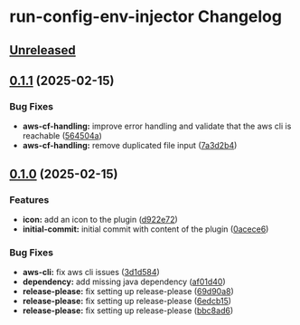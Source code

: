 <!-- Keep a Changelog guide -> https://keepachangelog.com -->

# run-config-env-injector Changelog

## [Unreleased]

## [0.1.1](https://github.com/mpecan/run-config-env-injector/compare/v0.1.0...v[0.1.1]) (2025-02-15)

### Bug Fixes

- **aws-cf-handling:** improve error handling and validate that the aws cli is reachable ([564504a](https://github.com/mpecan/run-config-env-injector/commit/564504ac7493cdce3d877c99cbb2785c08b1d2ed))
- **aws-cf-handling:** remove duplicated file input ([7a3d2b4](https://github.com/mpecan/run-config-env-injector/commit/7a3d2b43f67499ce3b24247277051280b445ee5c))

## [0.1.0](https://github.com/mpecan/run-config-env-injector/compare/v0.0.1...v[0.1.0]) (2025-02-15)

### Features

- **icon:** add an icon to the plugin ([d922e72](https://github.com/mpecan/run-config-env-injector/commit/d922e725145fdd1b1eb7cca4a4827ee8ad2c2bdf))
- **initial-commit:** initial commit with content of the plugin ([0acece6](https://github.com/mpecan/run-config-env-injector/commit/0acece6e963b64cbf2b1389b4a41c36b0ea7ee8e))

### Bug Fixes

- **aws-cli:** fix aws cli issues ([3d1d584](https://github.com/mpecan/run-config-env-injector/commit/3d1d58492383583127b25fc17f3a21dc4cf805e7))
- **dependency:** add missing java dependency ([af01d40](https://github.com/mpecan/run-config-env-injector/commit/af01d404b723c221603c8b4a2a5f73054852ce5b))
- **release-please:** fix setting up release-please ([69d90a8](https://github.com/mpecan/run-config-env-injector/commit/69d90a881fada5624630a8fd8817c322edae332a))
- **release-please:** fix setting up release-please ([6edcb15](https://github.com/mpecan/run-config-env-injector/commit/6edcb15436bd6c662e07d7209c454a186fc2a56c))
- **release-please:** fix setting up release-please ([bbc8ad6](https://github.com/mpecan/run-config-env-injector/commit/bbc8ad677de5597ddd88700800be0f68ed3e9106))

[Unreleased]: https://github.com/mpecan/run-config-env-injector/compare/v0.1.1...HEAD
[0.1.1]: https://github.com/mpecan/run-config-env-injector/compare/v0.1.0...v0.1.1
[0.1.0]: https://github.com/mpecan/run-config-env-injector/commits/v0.1.0

